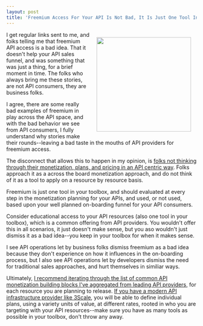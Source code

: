 ```yaml
---
layout: post
title: 'Freemium Access For Your API Is Not Bad, It Is Just One Tool In Your Providers Toolbox'
---
```

<p><img style="padding: 15px;" src="https://s3.amazonaws.com/kinlane-productions/bw-icons/bw-tools.png" alt="" width="250" align="right" /></p>
<p>I get regular links sent to me, and foiks telling me that freemium API access is a bad idea. That it doesn't help your API sales funnel, and was something that was just a thing, for a brief moment in time. The folks who always bring me these stories, are not API consumers, they are business folks.&nbsp;</p>
<p>I agree, there are some really bad examples of freemium in play across the API space, and with the bad behavior we see from API consumers, I fully understand why stories make their rounds--leaving a bad taste in the mouths of API providers for freemium access.</p>
<p>The disconnect that allows this to happen in my opinion, is <a href="http://apievangelist.com/2015/11/30/how-do-i-price-my-api-resources/">folks not thinking through their monetization, plans, and pricing in an API centric way</a>. Folks approach it as a across the board monetization approach, and do not think of it as a tool to apply on a resource by resource basis.&nbsp;</p>
<p>Freemium is just one tool in your toolbox, and should evaluated at every step in the monetization planning for your APIs, and used, or not used, based upon your well planned on-boarding funnel for your API consumers.</p>
<p>Consider educational access to your API resources (also one tool in your toolbox), which is a common offering from API providers. You wouldn't offer this in all scenarios, it just doesn't make sense, but you aso wouldn't just dismiss it as a bad idea--you keep in your toolbox for when it makes sense.</p>
<p>I see API operations let by business folks dismiss freemium as a bad idea because they don't experience on how it influences in the on-boarding process, but I also see API operations let by developers dismiss the need for traditional sales approaches, and hurt themselves in similiar ways.</p>
<p>Ultimately, <a href="http://monetization.apievangelist.com/building-blocks.html">I recommend iterating through the list of common API monetization building blocks I've aggregated from leading API providers,</a> for each resource you are planning to release. <a href="http://apis.how/ake3nxbapm">If you have a modern API infrastructure provider like 3Scale</a>, you will be able to define individual plans, using a variety units of value, at different rates, rooted in who you are targeting with your API resources--make sure you have as many tools as possible in your toolbox, don't throw any away.</p>